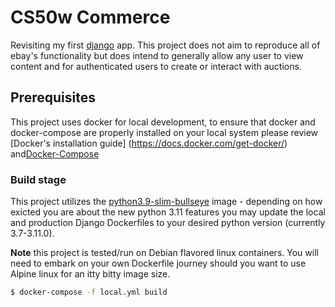 # CS50w Commerce
Revisiting my first [django](https://docs.djangoproject.com/en/3.2/) app. This project does not aim to reproduce all of ebay's functionality but does intend to generally allow any user to view content and for authenticated users to create or interact with auctions.



## Prerequisites

This project uses docker for local development, to ensure that docker and docker-compose are properly installed on your local system please review [Docker's installation guide] (https://docs.docker.com/get-docker/) and[Docker-Compose](https://docs.docker.com/compose/install/)

### Build stage
This project utilizes the [python3.9-slim-bullseye](https://hub.docker.com/_/python) image - depending on how exicted you are about the new python 3.11 features you may update the local and production Django Dockerfiles to your desired python version (currently 3.7-3.11.0).

**Note** this project is tested/run on Debian flavored linux containers. You will need to embark on your own Dockerfile journey should you want to use Alpine linux for an itty bitty image size.

```bash
$ docker-compose -f local.yml build
```
